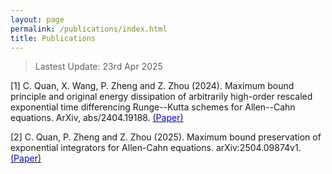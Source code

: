 ```yaml
---
layout: page
permalink: /publications/index.html
title: Publications
---
```


> Lastest Update: 23rd Apr 2025

[1] C. Quan, X. Wang, P. Zheng and Z. Zhou (2024). Maximum bound principle and original energy dissipation of arbitrarily high-order rescaled exponential time differencing Runge--Kutta schemes for Allen--Cahn equations. ArXiv, abs/2404.19188. [(<font color=Blue>Paper</font>)](https://arxiv.org/abs/2404.19188)

[2] C. Quan, P. Zheng and Z. Zhou (2025). Maximum bound preservation of exponential integrators for Allen-Cahn equations. arXiv:2504.09874v1. [(<font color=Blue>Paper</font>)](https://arxiv.org/abs/2504.09874)